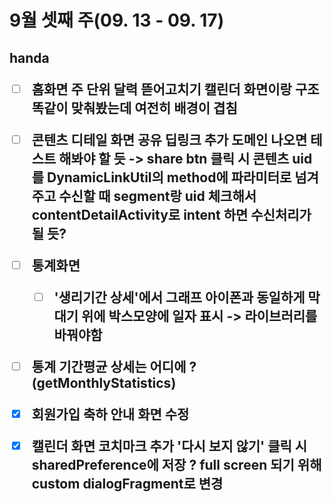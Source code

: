 <h1>9월 셋째 주(09. 13 - 09. 17)





<h2> handa


- [ ] 홈화면 주 단위 달력 뜯어고치기
  캘린더 화면이랑 구조 똑같이 맞춰봤는데 여전히 배경이 겹침
- [ ] 콘텐츠 디테일 화면 공유 딥링크 추가
  도메인 나오면 테스트 해봐야 할 듯
  -> share btn 클릭 시 콘텐츠 uid 를 DynamicLinkUtil의 method에 파라미터로 넘겨주고
  수신할 때 segment랑 uid 체크해서 contentDetailActivity로 intent 하면 수신처리가 될 듯?


- [ ] 통계화면
  - [ ] '생리기간 상세'에서 그래프 아이폰과 동일하게 막대기 위에 박스모양에 일자 표시
    -> 라이브러리를 바꿔야함
- [ ] 통계 기간평균 상세는 어디에 ? (getMonthlyStatistics)
- [x] 회원가입 축하 안내 화면 수정
- [x] 캘린더 화면 코치마크 추가
  '다시 보지 않기' 클릭 시 sharedPreference에 저장 ?
  full screen 되기 위해 custom dialogFragment로 변경
